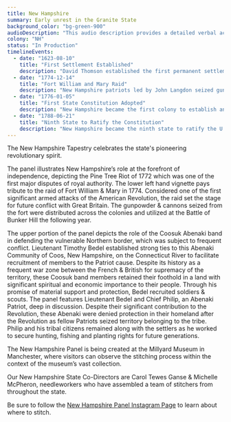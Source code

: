 ```yaml
---
title: New Hampshire
summary: Early unrest in the Granite State
background_color: "bg-green-900"
audioDescription: "This audio description provides a detailed verbal account of the New Hampshire Tapestry, which depicts the state's colonial settlements, revolutionary activities, and its iconic White Mountains landscape."
colony: "NH"
status: "In Production"
timelineEvents:
  - date: "1623-08-10"
    title: "First Settlement Established"
    description: "David Thomson established the first permanent settlement in New Hampshire at what is now Rye, initially as a fishing colony."
  - date: "1774-12-14"
    title: "Fort William and Mary Raid"
    description: "New Hampshire patriots led by John Langdon seized gunpowder and weapons from Fort William and Mary in Portsmouth Harbor, in one of the first acts of armed resistance against British authority."
  - date: "1776-01-05"
    title: "First State Constitution Adopted"
    description: "New Hampshire became the first colony to establish an independent government and adopt its own state constitution, six months before the Declaration of Independence."
  - date: "1788-06-21"
    title: "Ninth State to Ratify the Constitution"
    description: "New Hampshire became the ninth state to ratify the U.S. Constitution, providing the necessary majority to officially establish the United States government under the Constitution."
---
```


The New Hampshire Tapestry celebrates the state's pioneering
revolutionary spirit.

The panel illustrates New Hampshire’s role at the forefront of
independence, depicting the Pine Tree Riot of 1772 which was one of the
first major disputes of royal authority. The lower left hand vignette
pays tribute to the raid of Fort William & Mary in 1774. Considered one
of the first significant armed attacks of the American Revolution, the
raid set the stage for future conflict with Great Britain. The
gunpowder & cannons seized from the fort were distributed across the
colonies and utilized at the Battle of Bunker Hill the following year.

The upper portion of the panel depicts the role of the Coosuk Abenaki band in defending the vulnerable Northern border, which was subject to frequent conflict. Lieutenant Timothy Bedel established strong ties to this Abenaki Community of Coos, New Hampshire, on the Connecticut River to facilitate recruitment of members to the Patriot cause. Despite its history as a frequent war zone between the French & British for supremacy of the territory, these Coosuk band members retained their foothold in a land with significant spiritual and economic importance to their people. Through his promise of material support and protection, Bedel recruited soldiers & scouts. The panel features Lieutenant Bedel and Chief Philip, an Abenaki Patriot, deep in discussion. Despite their significant contribution to the Revolution, these Abenaki were denied protection in their homeland after the Revolution as fellow Patriots seized territory belonging to the tribe. Philip and his tribal citizens remained along with the settlers as he worked to secure hunting, fishing and planting rights for future generations.

The New Hampshire Panel is being created at the Millyard Museum in Manchester, where visitors can observe the stitching
process within the context of the museum’s vast collection.

Our New Hampshire State Co-Directors are Carol Tewes Ganse & Michelle McPheron, needleworkers
who have assembled a team of stitchers from throughout the state.

Be sure to follow the [New Hampshire Panel Instagram Page](https://www.instagram.com/americastapestrynh/) to learn about where to stitch.
